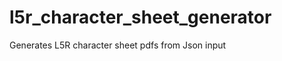 l5r_character_sheet_generator
=============================

Generates L5R character sheet pdfs from Json input
